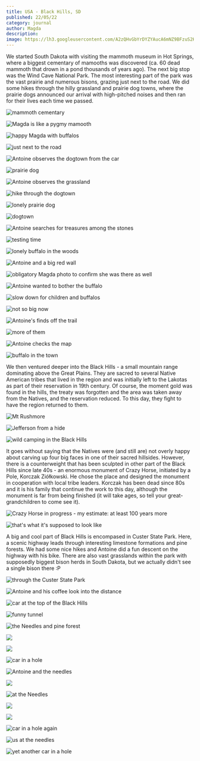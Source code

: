 ```yaml
---
title: USA - Black Hills, SD
published: 22/05/22
category: journal
author: Magda
description: 
image: https://lh3.googleusercontent.com/A2zQHvGbYrDYZYAucA6mNZ9BFzuS2Knifs9loz1t7_2v_uI__iMWKQz4xUcFKEEd4qZYerGUbPqz88hUgDjFbDaSY5_aYh2Bd2OZqBfWbLDLMsUf1s3fLOAednOVgy3z-ce-X4apzvBotf8aw33LBjlaXAekZY0JUzf-mN8dYFg83oZxZetEWpIyQ4XZtRDQY9EdqNlB7883WhLXVhgzzzOGrJbedolaeztqXsL89TU8pUHsRear02xuQMkza-hveprkVZ4xTMKwJ7t65-aCvPyNaVnwU0d8WZAwXjvGIK0xk64Dd7JPkls9CXLeTGghIUo2J_lTsGNo4YEie91nOmy-kr5YcWvwgmaPZRoseAK4lggdbNuoFGL3JG4tLLP94bfOuyH_9em8Gl6cDU-flpTD6JrH0-rWMzsdjaqMfCMftCRETY88-DWUZWNgOo3ulfk56y46nXgxkVfGyA8UrxWz2NQ5SzDUTSqYoIgtQGiWmj42K5wdtgvlrL0Zhi1hl948NlbCIbtCtDitLIZd-M5s6i45XA9COHivKaEB-UjWKJWiOo6_fUM9gWRzU3Lj6WeQ6B39dKhmMkReZPSJh1RNbc4JZTW91ykrkrZ84Lh3QjH5XxmYKloIbQi4TnAM2D14Dj5CqWyxwcLaoKei_bmTscX7Uw1xreMlJjN2L9ckib4ziF8hZYhvgCgmscZNPCRWQQyKBghzmPBHCXL6iL1wMDrl2-pmewyheNyoXRctoO9clXTj2t99LaYJSWpN-RW7IRsq_RTaNbKNLO0_a18sjxSNC19itxFKN7WD31p5B_NWXt4lf40=w1500-h1000-no
---
```


We started South Dakota with visiting the mammoth museum in Hot Springs, where a biggest cementary of mamooths was discovered (ca. 60 dead mammoth that drown in a pond thousands of years ago). The next big stop was the Wind Cave National Park. The most interesting part of the park was the vast prairie and numerous bisons, grazing just next to the road. We did some hikes through the hilly grassland and prairie dog towns, where the prairie dogs announced our arrival with high-pitched noises and then ran for their lives each time we passed.

![mammoth cementary](https://lh3.googleusercontent.com/SjnYsLGJ2qD1R4Ti1XjT3V7GcDdYKRixLjpnfY2Ae_7RQZ0DQXI1rAcsKu1LXExD1RuRd-w5TJIMXG996xjIaY88-jYA9Xg-KDcTGyMF9L_XczE9XoFpjK1CVIsKqXL0YIXbZeYwEGZs3ZY34PirXjqhV-KB-7ppp8RsWMU39bcln2kOi6AI2QQA-A1wlOplieVSPULfUTZ8nHufpTJ75TNUHGeHB6A6XgyJbMdi5VU1LE3bN9m-dbbXFOpRp9o5hAYbOxMquSK6RAbrmesVEyh4Slc66IIiZGuroiO0yapZ51WEhEnJ1hAnJpFpJig_yuoJWZQApm6iX9wA-wZTKhVLxVtgJe11eIioZL2GRr59j83to1T3iMgLrSXhSUBPd-jmpl_tGmv3txdO6KljYVeSjcyCFctmrcYRpbCv6L-TljJZ-waPe1AaZriVlYiCrZ6FVT18fJZ6g9Yqr7wXlMsNFjsdJT1b8yiyOwXFu_VPPc1BFdWFxmgWhrNLRwooshYKdvS9OSfAre92zT-WuYrCNj9SFfKaNj2Ktms-3TKsaUClk0mS9a9TInaGP2BZJyJAvXddmI419FvLqO4PjJky57pqHjzPJtmMeBGggnwbGiEeX8ft5MR1Oo8NKyUBKSH3NqOx7qxkAj59k5qnF4TKaXgYnnlGO-nTp26dbPLqG2fdO2cnYR0FpwUC33bvLS5NrvxnnUz7X-9qpXABek63fKH8EHdnzy-fYNyeO7E80FbQIzTGSPO2PmM1KCbHdMf57nMUM-GLX8GZv4DvUtXf4mbgv3B1pBd_UzodfmQIbGUE24yhuyk=w1500-h1000-no)

![Magda is like a pygmy mamooth](https://lh3.googleusercontent.com/Mw-ADjJO5JbzoyYHbSfNUbiCpptjK1ntlkmHEA3H9QuCTj9rr_1QZY9nXFTuPnfi56XziR3HgjU0yhGxvQNxNgo-y8HrrvqLlJhod6u6ZB5ktEhC0ve7VXT7L1kbmciJ3DePzsbgHIaAM5-LO61fmhN8ot_Yb3l45n3l6CPk9HEgfjIqQESK0JNPTdZbM5MxsEw8Bw-k3H1sa1QyEbnIcineJeK8cRqiZ3PdOZqsNXB3wyoN5CbV8ONj5rUTUwKf_wjcJrWFc9sSXFNJFwQWZVLm6IfgdtGf8ZEtVfK-M-tqoQqJrvGDfZZP5HZYK7A0AV_Db5n7DsqvSYW1vAbgqaLan3Dxxn8YJIJOtDkpHrR093bTx7n7wu2p6R2y-S7PpISUG_2_9x9zSQsZIuaN-PBuV-1YR3bhDjtphJz50D4yoZpr4bKPxbH3es1uzltftqHjqZbEvzGTn2Ghysan2oabw78tQczU75vmH6D1iROQVA8HQ33t8vmUDnKVZEDfKFLyOnprbgW6x39kN_RTGyKK1q2vU1TKVGy6SND1QVN2rjVtOkWBvSREb9Uz_p_kv5irdY5WfJevR-SHl9xAwv2clv5lfFDlJKybY_9A7rJm8Lby_wRzVaHMrMSgUwCIVHH8gDITP4RfR335dvjIZArejTFXmeClhO9NZE0wJAhndLG8YAa-qMimHHYW9PKmwBfSjzFR5pLOBeMwqvwvEPxJ_dtj9ky2c6PucGs0eTExo6rujAoKn_XfEt5YJWDZvZVdVZXiYPd5z0_mFSsJY8mbE5oEJy7hc_J6Y4ReuYEpsBii2HSU7oU=w1500-h1000-no)

![happy Magda with buffalos](https://lh3.googleusercontent.com/FAFRVS5PSfUxJa5ValIWzxzpIeG7BI1NKCvtLwtYbEvWZrHNiGSr1L4RVfuq46WOJKL7rB3asPsEPo65cPwpQpHM-vcYBlB8GxANQz207APPiP-KrHOwETQB1eop0UkTzRb4oyqNOo61fGjcNiwc7XFL9nXRuaQNH_5Ah25A4Gvd55eIl6zXg576Rot6CZcheb_zD413ibb29oXrCuOXLHLmu_af4i3VF-aq7YosRGg36ia6HuZqjWTRG7-VLFifhAy9AE4yfm6Za5BGcZgHcSLGIki8o7okBdzQkZvdtt0LSNErRCc3X9LEN_C3AKwGB4qHpI_23rHsh1d6tC3Fko837Zf2xo9-EHeMqQ90L_jkZ81QaUrE-fsP4Gg-TRTD__eaN-HPIpJy_1_uLnKBxTfhmJ4rF17P_V1XzfTVIIeM9UzSNVJxzVc0P9qNld1F6cK4quPJE-xHa0xiSI-h-oizCYRH-QTvGAX7wEvduaZEMqoCkh6OUm-P1AhUzZwqyxmkRiUm-I_CnbIUrtK6q8R7zdNe0aN0V8rZXWkLlHgH4pCfyfrpU_9A_Lpn3hLKgC6Gu5YIxamlDZU0gP8v_sGtcEVBqj25yydRg_ticW7bjtuVPpLX-6_lYgMaBA2so1RqhIYtFk5gAH7v52sTylDZAku5bt3lSKF8B1Xl51gWqv9bIwlG6r1kQby70a4hyfE9i3E2j7g5fmYz_ehIqAsfNHKsu1AdNiltvhJw8UmWLfOhlhjD7-52nTh18uBhpE3JFWeJ29eBozisL8cRCDPDk5hrmOEkNjdfCDM1K_p-3kWHQPuqfGo=w1500-h1000-no)

![just next to the road](https://lh3.googleusercontent.com/A2zQHvGbYrDYZYAucA6mNZ9BFzuS2Knifs9loz1t7_2v_uI__iMWKQz4xUcFKEEd4qZYerGUbPqz88hUgDjFbDaSY5_aYh2Bd2OZqBfWbLDLMsUf1s3fLOAednOVgy3z-ce-X4apzvBotf8aw33LBjlaXAekZY0JUzf-mN8dYFg83oZxZetEWpIyQ4XZtRDQY9EdqNlB7883WhLXVhgzzzOGrJbedolaeztqXsL89TU8pUHsRear02xuQMkza-hveprkVZ4xTMKwJ7t65-aCvPyNaVnwU0d8WZAwXjvGIK0xk64Dd7JPkls9CXLeTGghIUo2J_lTsGNo4YEie91nOmy-kr5YcWvwgmaPZRoseAK4lggdbNuoFGL3JG4tLLP94bfOuyH_9em8Gl6cDU-flpTD6JrH0-rWMzsdjaqMfCMftCRETY88-DWUZWNgOo3ulfk56y46nXgxkVfGyA8UrxWz2NQ5SzDUTSqYoIgtQGiWmj42K5wdtgvlrL0Zhi1hl948NlbCIbtCtDitLIZd-M5s6i45XA9COHivKaEB-UjWKJWiOo6_fUM9gWRzU3Lj6WeQ6B39dKhmMkReZPSJh1RNbc4JZTW91ykrkrZ84Lh3QjH5XxmYKloIbQi4TnAM2D14Dj5CqWyxwcLaoKei_bmTscX7Uw1xreMlJjN2L9ckib4ziF8hZYhvgCgmscZNPCRWQQyKBghzmPBHCXL6iL1wMDrl2-pmewyheNyoXRctoO9clXTj2t99LaYJSWpN-RW7IRsq_RTaNbKNLO0_a18sjxSNC19itxFKN7WD31p5B_NWXt4lf40=w1500-h1000-no)

![Antoine observes the dogtown from the car](https://lh3.googleusercontent.com/qjKaOtcOkS_dnnGyeMOpVtagIznPLt58LI6kqLljDNKoU4QzmvHy5CYuECwYSVN9__Tavp8Zu6BJphIR7JwHbWgl1fXvD1pC_zckyMX3Iy1Qhb6p07A4FnX-KkFRyL1xCCSjuSPVdVcwPep9aDSeIWwbKIJH6lAwr9cGgZ7ktIeoXmIbwZDuGebU2Mg2I2SkRIiOCOdaBKx940TLTyWimwiSpC-q3Dl8w9-H8EFCcpHhbV1dwVV1mHph4QfYp7yEkL2dZYM0u-V7OuMxKrQddgy57ed8OxaT5TyGiPqfQ69xh2R83mcJn11__FuYcY98Zs-Z8ZKx6Q7B1a8dAbPiY_j2qGkH2qookad2VvABfHowhHfHwfmQRsJYGz-q8hcZpPUZvbDf4Od0tOwKF6wOpx_9hK1xzZAgeE1xpD1cEmdSV98bY4IsYj053KmDEnnwg4LscPxNHVALwsBewbk4aEO42MQg7oVne9Zf7ETuIybpBhcJk4BPk1Cc5-t48-3IlVruYmmczNzQV1D23tTpH1Q9WLTy2YrpVt5eFyHZTEYmQ-BYGywRJxn_9Oftf5lQGWA_n5Oi0L3Vw2sPNhSo3BXUaSdJi52ijTDEYXvGthC9NNR13sjoBLtZLaUvi-gO56kCCQ_htgcorbTY1xiCu1-qW-PaDe8vtbgaSNtTvBIPFpm8DZDpwNdUOZInao-7PRrmDCbzl4G5AY4wHwjbXCgjbRbeeyj9toz9Y1Rz8N2RPyHZOgivMI6TtLbhMhe5bu7JN6ULKcRjh818IlyZcxnCY4H8pQncalrI5fNcI1DbP6kELVd5J5E=w1500-h1000-no)

![prairie dog](https://lh3.googleusercontent.com/-52p0HXr7ph4OuRx4m3sDPKaBpjVeyNMRfgl_Px-CqiEAivPs1u5jKgKyG3fA7hkTCKy3xrkjU13yYOTHNmmFY_NgIxun2xtroAeKpeDZfVGyknzvDsDBoEXDX2OVTt4QJYHFaHzJ7AK4OKtxCelt_yO4ny367ca8W7DEfvWyugjpfFCwDyMimnuTRfac5bGTZPXmPEvbBG4X0BCoNGDGMyYxyEbCtirc3ojZPn_BJTUjC5vmLV9RafRjU6vI-oD1Ir6W8XtmIVx4tg5M3uEOV4eIrpnqL9_gilZ-i3AT4XiLdHE-GaqRMThyC6o5IWW0IuK3uWjtqyMv4MAxrUW0rkNuPI6WS9fSaA0m08QvxUxIaW62SNiup4IytMPfti6zHIxWmhPphVr7Em_nHUgBjFElDtNIglf7MrRpvVKM-az5D3tjy8hrsucBXp3Aw1BA_uc8A77Zzj14FssGglqK35ubwoUEMc5YnoFJmEg7BsORozWSrBTtAvtpw_Df147VDrC97ax17q_h1Z4Q734qi9DKlWL_TBM1EfcYHu064OH7VBLai_iX28uTYnvYHnb77cRsddCC_ZApjogZFpqZCVg5Lawav_qWlJAtTM9kT1sdMcUlEAcbojfcGH22g2GkbLGggsnzfSmhFWXkd_qc5CFYsQDQuHONiMKxkZKNX4qBP0m5jQr4JORJqtUGP29WTo4CkAr9w_tbHPkRti8Vxk24u3L2zNMbCmcR0H3Ru2lno5h5e1dLpmFSqlOA8dx55yTo_3LR0AbCyiYBnwcB3AwCBcycVcHhc28rswHaJPBE3XpLWbRpEs=w1500-h1000-no)

![Antoine observes the grassland](https://lh3.googleusercontent.com/ZBO3-1mLQbjBwkOKEDUVb7LfReCyDS9gzWbp12k_nse43aBTt2giLoG60XDWY3WlMd_hM4pGpLWvY92FZJgG1Pfb89RN-1SkcPB9GrBqx9JFXjcc8KFhkYuo-rv9dRQktNGAczq7Jnvf1qRI_HEmeVUMvuvVLoM4zScqn-zByl7K0fCG7ZSkd_X6hGNA96BwjxOL1AomZF-zImqXDR_M1mdjCdypxjjz2_GSluocnKE2q5R8-bdMLhvsk6c8eEOJSDA4mvHxfOafM_-oWcHQXpl9vNxJPZwawnVJE50rLdTTtwE9R05T6yuyxXw1yKG5wB-9oXTJfwUa9dQhqJUyMAkNPrNuIIOvuav4YSCKhcOygQ51BwjszGRzxlnt8stGdDniGapr3VcuSjv9rLN9dqjWSZTVx-6ZApnIUvB1LazD9pZeuzbmzoYtim6vKNttXST2u6rzf5FGln4-KZeZCS2BBQeRUZq1or_gOK7rNVaBSgy4h9lW9qN8o6Q0YUWPL-eGVuapKsV2E91ykEH6LZpD0mMCVdCCR5qR1HAWC0-4o6KtLSwLLxpiShJwr0pdClToQpAri8A95bnODFczL2B6EzoExmfGOBm-_TB0MnTvARBrPDKMwR4FkDDXIuKCtDnHAtM4E_p-ewGU7mrOQ84_2xZeEBsuGQce6aYIkZgJPwCd3mjngQ_sNvQvOTxnDVL5ur2mvf-jTYqlivCGBxFdClMNB2tiQjOXWlYbYH0cl-vRCI4z6MLzCagkYNxtLeVaNuTCm-eagTJxbLVIGU-qFNFVQxu2yTaHHmjnGBF0wfOJt801jJ8=w1500-h1000-no)

![hike through the dogtown](https://lh3.googleusercontent.com/Ro65oTv5U3njdYpkDXkCTPhZJw87m8VsaqvJvrP-lw-gSG7lBRGm__YfX_QFOfC_Z6ch4eNcjvjJcO3ecdCaBVRkeHh0QfU6P9e6mX62lryPcrxFcAvgr5x5f3UNoH-w_bGBL-o8tMeScAuW-J8e_cLre79nMu1S1_ZYxgVqCZqFPNLrDm85ToYROqDMkGtcYhgBU0niInHlkuoLP84OGtZCbqxvAtrlxJ9jrgtuzzyGVuglezANMXhzJUBjv9oD6APnp5a8dS9y3sIke0l6-Hm8Kn5hwyDGiAMQEEwKhUU7bVTSU_S-xuLFYQGGB26XplXNwRIcfXl6EufmwgKNX1oNtUmr2hiOQKZPQi9Lp2X9MIeIvlmuErPZoq318-EqtnELjQlHLnpdLGrRC_g4MkxPSO_jTFxCVNsuaWvhxEJbePovUgka310fZ61SS5BBmUgnfs3MP6cFIOipE1vHNoRMTXk8vgwx58ZYK5R8dJgj9H22WndWPMcPs1CJPKHuWsdaHd-t4Bnzv9FmHu0cadzeJy3Yk7vAaORT6YqggPldLKcJMznQonVK4TL4nQCtYsUmoCTQ5xrIYkyrikJrZa5_EpldBvIaCMclSYoy3liGsvHkuaUCTaIZjBEnY9twqkxLvE1BtlNid9KXgXDtqd-wHpydXZsxmozCWx9oqflgPfN5es8JZProi5p5A13CGWsAmZjHkaZzaWk-VUZ5gpwI5DlaE7D-UvHh9wT4uaqfkQcgMD8U16Jps-tP046yCjeahG-XqqPpTiF9yhKX-QtccU6Rx1ep5QijVTXd82KpjJreZA82XMI=w1500-h1000-no)

![lonely prairie dog](https://lh3.googleusercontent.com/1N6rV15I1pINnJYRTjaN0DnYbPEaw6VGSuvKt_QEzkP6ZtcqEnvw9n-3A3eo_JoqDgkP7W2eXTuJXnSi77NwgIFhZaUPApC1GZJj0xuonrmuXc1Z1cK8LQSVMSfGdAr_ORX6yC1EqpLJbcE8BZ2y1KpzMjTSydlxh1pyji9hZTA7IofLViHbLX8cWfThypOQXTL1HF-Eh2r56M4tfBFGGAFGsVXePvaQlUfMHWmHtDmcW18L6iqU2AvtlJH7HdyPY6JQYHrRbNHbGtZEQ7nqykvFFY4gIXWauJq6uK0yPzQkYS1Zok3Alv1w2n0Wn8mm49iLrEsZ9xpwhFaR-hYUMwF5oqhsfaXhZXs-cHzwcMGuOpC2B1g5oXI41llpAUjsIml-wKer_jKLjy8sOVb0L0rwyYAfAEThHME2mfcDFZSIJ_RL7F-Vv-BvmUbTgK6M9dyuJRaVJtpKTl8RG1YB9kbRyn5J3rjKugEIyHlBWmVOpmFqsNciCvEsniD14jTDgwB1VB-Ga3JP8OSwyvb6JK7k8iJmZmFOU-9n_svDqdGWt4oM5Z8FrmhZ8WvJytmPnFzvrFqT9XLIhWt2PPkVNEyq_Ph7yKSzVc5UyH4UW0nIwrU9CE4CqKS0mDID5727YS_7rbVEFIqqHu-ZN1eNbtj9eC-Izcy5pfNKuQ2VuapazGs9XCooO9hg9raAC_WloUMp1cb19HLOzOwCHmqmsPROK_-2cHdPagx6X2D7td5oSi07ua0fbtnNcwqEucl_DHzgMAp0RrNH7uO0yMhn0IO4dvtk4IRAGvsWSkJ8K792Gyn1lcLowms=w1500-h1000-no)

![dogtown](https://lh3.googleusercontent.com/ptugWvFAzpSE5QEUNuS1QkNMXFep0z0pav7Y7hHOJ7n7HXKzymYnfVMhkbZv1B_1ZI82QrxUAdBgUnFg073omoMepdOK_-UB6fEpeTHWX67gvJA_NxqZDLnrZXde9wYJGv_5kRQWp5jqvcPd-FU8N-nVxlzR_qMP22QJRWgSYBarlveEYphyxUKOzCws2QHsR4cCqWA7tlz-fem-pQ1SqXN4rdPjQ85u8wGzLHsRwgLJENBQ_odRThmRHE1issqULMcYNSU4f8ziZNyZtjq2WIe815c55whBEB2TeRPlC0MejSsVAd_WGFyiX8RCK3bzAz9OblS2MOy9nPBGOPnWmXTdH-fh3tJVOLCC7s-Das33wZ7btWiNt_A2F8eFuzapmwwdiWVhiW7WLiNUOy8Dh5qt4VbrE9fk4u5-ceHSo8DxqNVz-mPyYgnaU7pF60I4as2rYWIyq2jiXpjhLA_3-1J7RihAo8VpgObn0St5joOwL9bS_uOeZcAYgQV2fC7h-QCWXEgADwoRxG16Le8jYhKM8RB23-HP330R3qm6o0Q0ASqNnPzW2kf_NsbfxJcO1G8l8ALnhA5qAJrYGu3EjJmcZl4IhhQv3242BKmH_r46X0CGPxfKB31ZRYFc84y4pFtH-ohBXXZrcsHOkIMUAfoHD4KUbr1uky1ZFPgf_b3oxNTPnLsPY2vSuFXjFNiJ6WkpvrJfuxIOrcfpWEjdDA26IvK9Hsy44GfC0ns8mxLHQNZkndV9bw_62VDtOHRMLMXQgqCgKBIGREfqUtBLgRZEZg5eaeXcqKqJqtZeQaXNd0P7-asaNKk=w1500-h1000-no)

![Antoine searches for treasures among the stones](https://lh3.googleusercontent.com/xOfLGuCb9pYYFumGg8upCcTwb0zm98BhEhVw_qtzRHEyao2eh4wJv6ucY1UnebZx5PfT61tp4ZhOUzwcI7Wus6UvlF5b6A8TDE3YXzeAzHIRzLFRLGHDskJ-DqFOkHnxPz1eH6veOzRGxSpbewk3IPpIJihj83vGBmJAz9K7SEJKcJqgbQ2xAAabxLTEuRR0LUBzT4Y6s_RUBbuMYawpIQHy1ODumMin5pk9RYfMOoWUH79Zy3AxPJG7Y4315bvvxh7zbzkEKkj61wdKMx8joEP2Qj0-FUYtfGfcbeNrR4o11X2w-Y-dNp47roa-v2DGEAYB6NwQozRWFIOf31MK_bas9dHL9JyzrdXtNdY0jSVp0Sd3tUat01TCQa_NcJFLc6c5z1L_AiOV6erypvYde6vXN_0hcj9ETaiQ3yFrO6WggWGr_7eDM0UpTKuFKoZSTcA6u7siSSbiIpHlvYc-noqH27jrTzC7D3XrEHJvN_CF94RKYsoeWl5N2ONXf_la54HKOT7bOwazyoh_Sd1s1zH0HFzKcUTuYJcLWsPZEz8VYwbTIbqdx556WiQSD8ynv9XyNyDKoSZLO7KxNOK0BfouoMBFeX5dUK_RbsW_Yk2OPtiXmXIpWIBYYISpi-DMFoI67ek-pxisuMkddFpVggSxFBCwEzEANtw5QthBlAOnXwSMfYDOeNQlbWdtRImDbGjV8Tqz2G5616aM8eW8LOpR9CCOZ0yuClLOWjnqXyx_uQV36Tv3wA5FnMy_XjNfkAodqgb_DlYu6lT2DxKuXrlM_WBWR87OkSsjt4ccejVW7xBQ9oTGeVg=w1500-h1000-no)

![testing time](https://lh3.googleusercontent.com/DBElFB5ygs2aSI63urX4FGJLnVh2lYCx90uqVJDT8XuFD-lWKX3T7mCGn270_fcfofV3N8gOFmyLSeLbGKM2p11ttgpOWAmIR2nPIz2kYUwGiV5kEPgHzR1y7gG4f-PGQUp9p-L9jJW3_QOOoDDaQ7xdZ24gPvvH-vaQC9Yh7W7MLkzGjwWJS56ke7lmzzhCJ2JxOS9pf2chKh7qGBEqZKeLOquMuHX73FzfHiWCdP3XmVtPbxNnDMUMCLQOHwbn8ALs4Vkxj67rhDVzwofSsgwH1f_yHPQRh8IvfuNbLcM2Nuteb3-RCgxpjKzS9vTkh86NvvnJJfC965s5tsyNs6YBTVeA5ISHslXnattmbzEPzEv7mWCTBWfx1VaQ2mHJwaZLam6nL666I86eFv-6I3-Oz0wrLctNHQQ9V_YtwVpEkKNzfpEbhy0cRvommhyJZNlQ0BdCRCpiYzH9jAPzPDq-Cvv5gTgum57NHuvhm8IN6kjaPRhsQXJQPevvOavv2vZLCdDnsmZH7q3jIaY9Nss0gyCdIx3zhzk4SNhW8Xo2DSQuNUCs2jRBf-HjBJy5PCyJD_RMBZpjONU_j8DgkLSrMcOYrrZjJGPmCwe5RzUiMToNLuo4yeaFl4vIW9b7T9OMs6Ujxm7Cn0rmmncJvUZShsS3xwSXxaLgU-RPARxGO-2Jhg_ws1vJESfgG8OgrXam1Kxov1t81bu3DHgzFUiQXyJaYkFmDXQ4BZrRbOTq-rznQz3azO70MBVwVUfZIf0ofAZgIF54y_d7gsikLNy3cJLchJB3iEIQL5Px7MrZiyybkqIeAW4=w1500-h1000-no)

![lonely buffalo in the woods](https://lh3.googleusercontent.com/iU6kyg7oU9Sg1XRdy2B3a9O3HkM96fC5z69YyZqf5COxJZ5LQ-jrF2sZF91nNSQuE9QlkSbwyY_mZf_bm7ogxMqomBTa7NrSB2qI4JqFnkx9NvTismZtArE9IjSr1iFEhipEY2lTM6QMZtCj4W16jzpv_2v8LKWjfP75KOKk03hqV3GOwRETaVY506ZdLkUfZgVQh99sxkqmBUh__nsuQFzR1z2M2h84CqjJnISiTQz_yCnJWBOZV9Gy2CquIM5g6QKqwwdBLxvNfTe-Hm8rwg6lZ95noAiRG8pmOdU2INalfG5qlMxM_kAmD2kswcrsQddEis4PQuS-k1DNNInvASwPAQJmc8cc1URJdIN9ywjs8yieWLbKy-uXoJmz44kCzydwwFIdf6XDJRW9T0hph8sMFXirI_NWzGrX5O4YMyJxpYiUjHvpUtaifjdZvMmWzHP0RjePEP407551lwe5LXwRK5HqkbtbYVyGecw-gkFY01bz2xq8ZCn6Cfij55P2NEfvb-nlRP8QvhSgk2h8ktIGjyMN_qjY5iSJUD79mfMwgbbThMpkkO3bt1SYY5_U76-8TsU9P-KLAWfm3KTUBk9d5Ze7qq-sdpM6NJ1ymQANw6ctyJASE60OEIGpD3BbblT1i3I5N-32Mql5oUZUKDMqXRMNe0clecYGaqAO8L3J04TS3OJTimBgzOirY9KGRN07zyHcIH-YBdYSatHM5McxFgA7h3JsaMC_ip5kFtx19uFvbC4SZcQ7r8d2huiEpINQ31PoR9b5G1nl-4neo6CqbEUhEfX6Pg9OrHr4oxLNKzhgDJsSSis=w1500-h1000-no)

![Antoine and a big red wall](https://lh3.googleusercontent.com/EoCadMRogIGcxkd6UhrlhJD48tdEB2J4yfX7goUx5lTPdkQSbb1J37D-33awAHT7DmjvuBcAiS1uTmz9adHrxIVPh3-obgeVaGm6CJEKktpMNr1zBEl2SGzUOj_ALnySpYVGT-mI1OI3A8Cbc6rKpox5LiIag9rDuqLHXoAuZnfRTW6QcTYzYSV__jHPzo2Aai5oSeuC2Xv-qLt8NWGwddUbwrlwyTzSi2h4fQduf0-f3eku1n_D7q9ukDXfEDS3hqT5lQzwNrjZf6icyhvgvm5D6bbNtPnCww1unK-x3Hk2JbrMHZD7kuml3riJArRV555VXXQaAePG5iRyKSvdYP9ckkimpJ2flMtl1auDUEOsaEmpyK1a8TzeRTQZq3K7CESdlr_0g4uR2HkvdFbA0DTcDASO0O4fjy90y8eagNUU7r3E-U7C-DIWCh2x0ZUNzA4di3V8aCI5a6JWxG-ptabEMu3UTGXA4JN9-nGAbJI6nCwqSnzMYQeFZSFx1XVjrfr81TkkXfmIGKhbcQF9rAtx9__7usNbdmEvHFOb7jQn-kO5N6QAzVg7vIMHquYBiI7AGn5A-Ps3amHX5iBITZkf5azpmCg3YH_9kkYpo_ilXKccYtXOO58u4GDGUZGm6xkuO9Ug030oX4dmRTTXeuT4FHa2bFkbQQ7Ni65EfFLYP8Uro7Jd-W7e_zwZYt29oXpZKWhqT0ruyt1YJ5NuwgN9W58MPKxEsJZnnjsbD9Ma_Uih7zSKw1GiwRyip6uLyCgxNaioo1QFyfNl-imlbh7J4_F94Y6yqeLDbxEicyAhCyqD_u1QkUQ=w1500-h1000-no)

![obligatory Magda photo to confirm she was there as well](https://lh3.googleusercontent.com/EWC-zLeGwOgs7UqHdO5cY5mqTL5JcoiUCOUM5kIJs528b2QGE8hybDGS_-StYiNENIGjjRQbPI2vFH1w_wGFhAcPfPdIWU2mL9sMwPgcT3GmDbj4KDGTla07ha9PonUAikZeJ_h-LrzTiRjwG-ALLKo5MtTVTKNGxnaikRKU8gIZsFIxkG31oD_UffgrQ4d-jI-ZByP_D6MVa7tvOKR2NM9Xs3MoIRA9HZPDu0aJPwKPxN7vyJeDRukLhpwSvVRb6zS4uOSFsmVWuhypydoxYyMgfUXVYHI29c1wUf1nkVs0b_724Wv_ENFDNPkoUQfdTHyZSeE0QxRosSpbWO-UJ5Sp3St3O1OtTS-Pqvoxq7weT7y7QJ9e2QOkbdgdHg_Ue2QHurdKCW8BqW0KpmqRE4Jw8cH0qdg5H8oBG043O-ObQhqn3gMxxnJqvPZ1m4L0X-j7WdvkpY3-MILUIk10GfezaUXLGGaAayAzrdOf6K8hnL041W9-AcYQmtUaop_FbereXdYShu2NK1_O9VWW7ez0HPhNtV83m6mkK2wOVit0lHy5X27YPGUiph5O-UhZ6ceTznXsJC40sYvt9poypVZgs-KU_Kr5AsI_ZSbT8jiF3OcMYrl99OK-du08Q1dJHZc-EetkKEOg7_7CFlq39ZLocEd88Lg97m_KpBk-HmO_etOBGk8OA_5JSvgBT0NUAteZ--iXSi7KK6V8FcPIfDadSQVQhl9qqPFJYk9eiimc3gfDZe-2y5VWUwizYt7qkkSdz439R-wic71kxML52UyTcPtF3OExZkvwn2NG_b16dQZXK0TQgE4=w1500-h1000-no)

![Antoine wanted to bother the buffalo](https://lh3.googleusercontent.com/WW6flmrLkg90W1UZO3gCapAPY58F9rOzsSqtcrUIgNE3aJ_DD7dw_tX2ARjxbeiV4_4TRp4xkFS7Ra7WS5fRz67dp7jL0nGxv8KYs_zBpJA8W3f8-a_UBTiKwJklixbEhA6E8CrjKIQq_uVxnAs1GlBylEfxlgI7ePnciqDUADJsSSIswkO5w_zylRxncN9QnwfsLM-FoutM-vJP26Me0Se8pF3kVUYVIXizEt9cAt5QRXXT-HlFv_uj3EuKp57qm4qEeXWQACmUI0Ag_nppjJywkt2RTsybLlP8JnPNaqHC24Yz9mtS5Iy6K_mDeR3Q1W0eLswaS_wQ3HqTQgBSj-XM8A3IaZw-_Sv2C1NwZTnOsnNhxtpPP1suFMpyWwzeWLlcNe7bXBTBdsZIKOcwth-pHEIcTggWqSy6BOBl-ZG1PYlup1k5c-L5F-bBoAQMWlug9YX03FFGd-K03Sme88v2A8FGLoBIXEQI5MJKCZnQ0m2DNCiS-xAYwfpSsofvWIJTHRTtngDVQUdfi4ivw8okwMbILnyG2CodjeC6ok6nXf48PvIVO9Ell13XAEt5J3McO9190UGp938FF7YULAciyq4VUM_bMZOlGI8FFwTVfMpAmWJYnwLfXQyejBags62h9a5qOZCRC4HbxtobWGqYdXVd0Pl5JrJE9K-E5wV2E1BWd2vdc4AHbpaRvLNRjrJjgFtpoJJGz7nF_1uvWFPtKlxP4sjyeThA5U6HQssls2HoM8cioCTVi9y0JZ-N1WN4W95fLbxKj7a8OGgVSXedVlAe0kCetpXrGU5S6XaC08iqWk23WkQ=w1500-h1000-no)

![slow down for children and buffalos](https://lh3.googleusercontent.com/lUs528vubDJUuvSb-jxziwMUJpU0TN-eCreISfHZsGm3fQx2iPr0ftR1ujTgph24WP4rv8Srr0IA8dfaeJZH6-70IwdwVey8ZlLWQHCfuWx3ADXPLPPVWT0tkbuVBiq0WXvO3pqODdxxHD2c2HZdcqM8sMpYZS9u-yNVePvuMmmHhwBJMXSGo9TVeI3DFem1yZDTUpusCW2ov--HYcAAUH2pzS9ov2ZzZGZ0xxritqiIob2nDGPTFSHk0j1maGhkuuWOvdCFQKp82jpwhAyVHj-u_XRxDZaM5bCHb9qRHdvo0910x9geDhxYcI4HHtogUF9TgOqFTNANlmkys4QDc9r5CjFzF4AH34MKwIWI2FBQ05j_HMhJeZXeXL4ZTyHV3dZiXvT5xtjoGCD7dUeQT0BjvlF825SzozgTvHg4JUWx1jYvZjK3-du4edG_A04tZmRCJmdu4A_suGHPzFFl0Sye2i3uJYJ-7CCTBDjt_dbxzL3S2K3pnbezpiRW8uRv7LPpzjq9USXiud6s3JPNmvzwjBxTcf2QyXbnGZ3jbMX1HuD7uCvplo10T2To-JQ5InjhndAxO68cWZzKm7ITrr4WflAlNlArEL2T06uzt85zjJlF9XQQLImsHNv7DMPXcimdHQVyCd-298mJdAJS6FY4ij4NOaRCxR-5Urads45klCRxsP7L-wYh7XazHUGfMyeV0d603VgWuOkuiX4sNoAbPsKhRIP9zNBngR5kFOyi8qGdHZwG13TbidpjL61spA6H8qR5DVBqWTayefUCorNddRXJeCyI6lA6V-T1Jt6ZkG8zVfKcgFc=w1500-h1000-no)

![not so big now](https://lh3.googleusercontent.com/0nKNsblfTdxWv-F3rsTDguPtCjhcBWnXFPPhT46IYwbLGzMlE4BwbpWSfY_NdDdlgcMb950A66kr00DdB90ODIC3Rz_pAu4inbzC0L3-c1KnXbsi5HTPAWpB3W-MiLWpmWrNyijqKmi1XmskCDkHUK7BDPfZ25kWC3FIojEbhEn9vfEtzf9W4cRd6WwSWwpNqv3ngTMZjoYTETIg7w6stYhdsbTo0phF9cndKeupvoGaGJD4vV4GCApBa1a7bF3XtsmFW5rHggDWjUq4baYuxNVVQfMnRFmdpm32_2qWcm5dZakcHzj7xQujp2MZUxoM8re9qTZUKEkpqhemcGfFxlr72BN7xdGp7duVV5zd0sTWdLfHFQnKxDkHCi_pCJDBkug1N7OHXsci7pukB-OjC4vheBkkpE0cGp5ivF1nRIkkrP321zHLDyrHlaAXnvmTZDvJs9ECzZ0izHZzMmrqcvyvyfbdVubDQqvqBRCjtBdMvjX8XoCCrJQyWcszBTsH1MNzWs33mMs8IiHXThddQMsDdBQL4EmDr1m84g9MpwQP74hLGm36UFcbu5uVgSJoYYfRZK8yP5HTng2_gYLH3qln3cb6Ud7WFni9rdMaeFsv62TuXEMQY0eXpm2oSs7kafryY8iT7hFoi3BXRmfgK2wlsSJDUmeaNOhYxiAyU5M2dnrcGe1XomJt2nYGc9BoecOTyNvunY8MfsVI3OSmCOCB05HuVRuTprigmVYlTNFmBy_uvjL3joPsdKdHWeQ3D0dOQGaf2ZhhC5K1XihNpVXhH4xuwNvCkJcs6_klmTDSrIjg7aISoz8=w1500-h1000-no)

![Antoine's finds off the trail](https://lh3.googleusercontent.com/c5ao_wd08-lbq28ZX_ptg2ArfeH2EGs-dfM7OIUNjlijhSsmoir72ZxF_Ljclq_dNkx-EfCsLLdmzZe4hRNf9G6voz62gF-2wvbIyaNXsDv7DqDY9roVQuAd3_vCZ0uN_0FCu17r9-SV6Mw9iWn0xYJJ9l_vAtAr39ymQmlFxWqWMPyvbQobp8jOzGru6AxV9R-xS2vsUtDVW0W-_G0g-Kmf_tOpNywZN6AeCt7y_rVXd7f4r8QYnLwewv9yTQaggFQMM0ca6Qtuo5NTt1PuFsaGZIQDxomHNYgC0LaXkB_wFqa7C7mn9G1VYXLMooFdyPOS9kw9JcX3d3rGzMlvoDCG21JCHyrQvRTYXKLM8iLJigWXSe3L4aH49i8z0l5A472uTbtqKVBylh0eNEdP6ph1KvLbYswWt6XvkloJBp1eVeccjLxwDBSdoA4CEoi7xkh_05TJix6luGVNx4OzxdcKHksJPJtx7xtFcarNOXMaR8zsV8E9O_fu3bVixpWj3LVPdKxMpNiYDh1bFOQl_MjKDZJp03eph0anWCPa6ds9XY47URydAnccelPnYuJfeArIZ-t8liK5J1I4N66h9L47hXl3MhOT6m2amWyiFEHRvnMs4yVX5hLjs7L3YxHn8pLdsVB1fTOcNUvDKAgLjEtqpMcckyAAzIE5AzJsSkhwRR8T5ml2crjWyYkIVtEm_z0wrX5aOkPlC_0fJmekoRPAWO5tM1DKu3otWzsAMtZSa4uBREpT0TBxG6VOOBSjtA4hgzPpsKfqoR8k_RPcLeWGXZKyZetbWZxjbheunkL5ZO3THoE96Uo=w1500-h1000-no)

![more of them](https://lh3.googleusercontent.com/G9fviWkcw2eTteh-dFPrV_ejDaSJ8O5x9Ges43SdqPLDnbsSe7hHHAZcDmAgsMQ8zChWtlqEzEmaew2bwUM1NFU66vM6EazMhBaCaWz7VETis7ps0w2NvLfZgujEUWxu7bQBwslx4Ofw5VU3kUyd1tDmPzqHSFBJ0fLlaAhySkTFc_SCMNEzl1IAbhZPWtnsK_laetUggI8eLgBjlq22vOudUbJnSE8MHSrDyotGs1roOqlUyGSjnLGB2G6kH1ASp7Orwniwe3y0-B9AZ4wpqwcEwO3wD1_As3pam4rdaniiNxADaE0LAGEY90l3CkJUn3KrSMlYqUIvLcVuvKo7bY8zgcgrk7uh7ZP5N0vqyUTNVaeCaXFQ_WQicpE5EBpLTas9M7L5qQidjvNzHqbeBvbicWsYi5h5yYFXeRIQQBogmayXDQ9tdtdOnTlmGrrchMCjBE9YFEtJosaBEwXZHOtHIq1lb2NPLeGvJjVP7cJboTslCMFWL7-9agsFLy2pG1ib0efq3D04GEO8BDcWHzZfZ6XjMB5AWvVB7IjvLewLij8ljTIBp5VcIwK-qOMy8lZde-KEEe0lancsRNYntpuipXM-YWrJhZCKRrHOf8wHoj7rEgUQSeXqdlaYVU9AdYH_IEtwgBrh2nhA4bVNoNID1EBNKPUVYRdnRnSnRWGSGnmF8wFf7o_HC2Mi0qjDbQA00yu0qYSNMhqv-TZWjiqVdF6VvvZ1wvxFWugW6ggCk9rEBwAChXagVXj5uBnKtDATErgoDPZmynJtf2ZLjVVQ9kcAfBcWdPohAhjw0dyvVXp5myLHojk=w1500-h1000-no)

![Antoine checks the map](https://lh3.googleusercontent.com/f-DMOJ7reFlr58ai93d-xzzB7HzTlMyNL2OU16BauhPzlpFodQrJFsDdbAyScsIhYhlXdjC8daHOHZlGcvMHdzoOAdIcGqIe9zBhg1PTAIY_Ad_vy7l7nNsL3bpZ7-4b0rflT8M-chpdrD0sv2h09j9zmZMifPGExr8KG8gwL7aKlPCFdu4sgusg7r_ImNcGExsQNG8yudRAuFefIk8brU4TyCSRZlwF7uo8lMpmkuSXrc1n4h2dESXMkinuxgf3tm9iVqBkGltjLk1kq0ivJxGTbh-STh2h1pcQuGikE1OF3MEOfL-CvuthnnPEBCD4oEBv__bOBPQwArh2_dL531_SFG4YFgbNR0wVCif_X6REGAHgJ4ZQr9uuITLOzhsjTW9S__ABvimC5hyXvmCL1Bj-JZo46hAx-6kxAi0jxcYHn7hJFW9w4d18xC2UtygcTjsUZllQweW-IoaAM0I0qSqX-QmonmxAVU28dPtn_69K3xLbMPgwKeZrwXDPQVaKuEmlsLo5YGzUvl_B_oC1a_Sso073t6eOW2HkUCzWT2RQ9bDeAjtw6738BaCm-gY5PKRCyXaBYAUF-ia2PeA_77eM0YkgsVWgp4Sp5ODXh0jShlcCyHnRRmBzg-uhJmi1BacI7x2JUMBnxvSAW6u474s0fsofVH_Epf-w8n_anZUCBL9bq1rqfNyWBL7MBp5a5cP0_TNs79z4zvfrE8ZTUi0yR0PeJnlrpskOeN29yh39ciUpKTFWEGRAXNDDIc6WovUmpf4vJCoWWaaI1alId6_QBCCpoj8cFBZIKVYdRIz64GrHg198Vck=w1500-h1000-no)

![buffalo in the town](https://lh3.googleusercontent.com/SOyP_530hILCvKaAKR88ZT1BBl61bkT1BhZ_WF104errFqRP6TGa5zjRcCHogJnmaa1pkDwFShR5nJJi7ODey2X_b05IvboRtiFAn5EPSXDzrCdgndLMAsJE7iqOPyh2IyNBGjTbIxOVQeXqyW1ryzZAPtB21Ex724P9d4wN_62dFcOKERjL_TIFkJZeufuYa3vu3IqQFhJdSyzuhalmMWhLitAlBRQ0a9f1Rx313hQNvQN5L5inbPjaBPO9IV65Rmd3Gk7ZVaWp6TARn6BPhtgn6N68Zf0QWQ7Xmhv3FRE_fxzz5HWx0zrwc8-RiIdufHuT9abdo4P6MfpHhHgSPbfMr-k8dpETIJB8aDGjw-v-S8AxDEUlQNQk4BbSDdeOZi3h9wj_-ZunLYaAt-8w3SMRp6ecZjJlFxM8QZj7ooQ50Fkas1YosXn-x_4nA-l9slHFUYdJxWRveU6Urp-28BDXjxQHxJ3EIlEw5VKjaURdx7Jd55X9HYldMf56q3Ao9uBLQbqAj5dO9WA5CWjj_PGbI-gm7d7qJrY9mR85kWP7JycdME_f8ott0kPpsy8maErw5fe8lhFbDFFs7qUFbge40ZjEbvgS-YFOKVOqiFTYuSbR1wHCHzG1yJJtPcJkZO8l50p8TVPmPwXWNRAo2IxshJ64OXSeoYnAabStp0kL_pT4mjWCnl1FFjxd9MykAOB35GsdU1etIAJIo1WtrTHGKpMABEtWiw0kmYC3nLRaYDqrSkIHG_DvBBWJdo4Ny_hYzad0GURQFTvoLcgNoX4afAGAQnXK98W_7tu8U2uevMohIKUwNjU=w1500-h1000-no)

We then ventured deeper into the Black Hills - a small mountain range dominating above the Great Plains. They are sacred to several Native American tribes that lived in the region and was initially left to the Lakotas as part of their reservation in 19th century. Of course, the moment gold was found in the hills, the treaty was forgotten and the area was taken away from the Natives, and the reservation reduced. To this day, they fight to have the region returned to them. 

![Mt Rushmore](https://lh3.googleusercontent.com/7q7hhoZYUL13AZmxUtywEEctdIOauvUUihtj9ClVgMk1kZzAcIu8FPCQVOVZidfB4gBKW83KmvsZ825rDSmaRPPFoZiksVb0xthUUxVuAM9Cu57cAf0S-a6UmU-ZBMUc5jf_Yy7LDLV5xSkbi-9UJA00jbYjl8oZTdBDLCQ2jX1t5q25OrkgGrfl4Bxt0TO_p_Psi9OjeRabZ7Sgt34m2LsPkBqCg1d9VzLpSr-eCxHauU6YzwchMMGlPtSy1UK_lkyQahiJF-X-OTd4N2qAY3kfAI4hoHWDnfAactAmgrB4_bxqUZlyZM3_MnpoDnCjoOWxliLIroUYRNi1ZXR75Ld5vsm4IfQtn4NZdSXCQtAM6Gr93V2eokgt5LXgzZB5_vwfFr7C6OM8S1DSM9__ORaJvFqyPoICpuPGQhdtiNYV3JPpKcC5aBC4F02tBBcS-KFPAWhKgADDzFGKTnnM32fQW9TTkmZtdhvpBfiKUcmd7eg2TxiJXvfi3sXEcCv1xFTGB18m3WtW7CY_1qvCVKpOaK5eceF2H1bJcdMARmS7soyy_1wHX0Pk1Sim6bCbcrS1hJM0Ui6NIUcsFXvJ0MnNKIzBKGTK3Go9W-VeiQ1UerNphCsZYjgP2HJSMjoRlT8M077X8ujjvTSl6Kxyc5cq2YcKTlytXfUrea2fU08tO4fFoUr6Drey7fasAhdPTElqm-mjhzXWXdfhKQnkr9DAObkEyKTLULT9o83yvZijNlwdIKh2fSnv2TVqO9lhmogxAEtqQA2DUR-nAUNUEHFeXzjzRsq0i7h7rwv-vU-tpIT2IUWnUbE=w1500-h1000-no)

![Jefferson from a hide](https://lh3.googleusercontent.com/6EXkcr4PbFftM1VisRSQ7eZ37p3VIXLfSa2jk7Tda1YdSgmUY0TQOcDpXOU8L8hX6aeBrZm5zx1bthwb7XuDcNZCXCiCub8EOg6zTgmYN-fDsmbx_lPlaVt9HtPqUbhMp0ISfTmquqSz9X5nLWopi4G44WyJlFv5lAXj0-BuozSJnCHBBw7N0FdjnbtOtAoWqh_esWYZXEkykLkNeyTPNKMGVVmNftaMqu_-1Pa854gpEYeUy05ffVQEy4qIrlK4-CtmpaF64FKkoNogKh3iR59A7OBELErQpISaWBfn1VOh1Ek4C2LHp0G6HApJaSbG_Gr-WPOtYrmhlsiK9WTzbTivfdNwhGwE9uHrLW3notcEASeRhVTK-iXuBhQH4PejQmoWtBWKNjO0Nj5MJYiI54Hqm91visrhtB7pPs0go33E36VUflYcGefZPOTSDMHw1fMiaPzHiGKrbhm1-VYrtk7u_2d4SkJRk5SmD32mAXw-0ceaV1hBy-2O7lgSSm59mXygmc_JHuD2V1In-NPEunyDwB7ku3lFkZVIu7LbX1-jcbjqghjyS5MqnbEDbdX_XDw0lXE-oXh3fOyT5IJX1a9Ztn2S__NxKg8_AtTB4by6N5x4sV-MfmTHyUPcSHwpUTRXeFSgi5ZCMShp7YOcFTZtoB60kChb4VpGMGrRt7VmP2ZD_bkd5k5tkwlotDroEMFNIZhzQpQ9JdIIxGWWbIk4o-X6Hp-w8E2WzYaOzEU1r66x_bjU5iL95SB8TPVjtPM8d4AllqlTW7k9QjrQUWiXwjbYO2ik5QicJwY3-1W35jsf3xyXJUo=w1500-h1000-no)

![wild camping in the Black Hills](https://lh3.googleusercontent.com/dwj-Jikk2UfWgCCa4nDvuWk4MMMvNmQVbvEklmxsT_2sDZPzg7jZI_AhYB4oXgL_5AXMq1l9kR68bjTIg-5WxdfAwmSmw_BwBU_TVzU_zA0uWWiTDdivnAP7kV0F4XjBeb6XcmFi92PaiE69xgOkYXwv3WItSXR93cvkGfloYcB7G9CO0rm7i39YmnONrTQfOkBvHzarxkPTjJjyPdNu_M7WQxwrZHSyAQkvRnLASrnPNthgjPSB-fWLnK4RevmhZD46AY0cqxPCohNomfF9gIs-jX9tLyIvqRV6tpKrul7uSRiWEg57rufrE7HG4sVQGGNl8PNm33xA6UgweBqaSfrviIC00RmJvpx6CLWQ8OI5z70cKbDNpf5tJ5JUHvv_qKVcjovUwcWzut1gPEWYGCYlT2zMTjndtlNxOUiie9FxlZctc4XJwuCZfTjhSwmEciFVq00RONzDmvbyIADh-6ynHnFXODCjlc9tXMwW6aWf63KZ-sv2LaJmyQXsvg_mBOeQBYwUhB6zh9ihyq2-PuRPpPSS_B8TLEezCAH3hBhXMyLC-oyCpyry8VwLlZv3b7OW3n_sbFmpkXgcrxWggoKgZSgH-48rYgwUjAmRpNi41msDJpwPYP1CKYXLsNYfxA-2SLxKB9YQcEIxg76DBbv3ibeWZhmNpZOp2ZunsMgXCQM-DBMvFrFTy06pCqxz9h6EyfJrIe9f8aq5URavouOO8riIjRyE1-n5-u-CcEy65yUhHttEsRKV7Xaq-rtQqu5Kwd62d6gHgUD3Z0xAlAt1mz5RgMtSujQcTb7ch4XaSAN-DzdKx4A=w1500-h1000-no)

It goes without saying that the Natives were (and still are) not overly happy about carving up four big faces in one of their sacred hillsides. However, there is a counterweight that has been sculpted in other part of the Black Hills since late 40s - an enormous monument of Crazy Horse, initiated by a Pole, Korczak Ziółkowski. He chose the place and designed the monument in cooperation with local tribe leaders. Korczak has been dead since 80s and it is his family that continue the work to this day, although the monument is far from being finished (it will take ages, so tell your great-grandchildren to come see it).

![Crazy Horse in progress - my estimate: at least 100 years more](https://lh3.googleusercontent.com/RdWD54wBHq8PktI4vpa73NBEyd___Q7TTh3r8BM8RC0CRGf9XZtkhNJiMSJXx3KRWy4opAG9onUbXaKPZqhdeqzqSp-zbX7RMxPx4jojTH1kCW7yqidoHtl3rSezPC6MZwCOAYryUfPLfi9dm2XkN7_zFRtBeF-aTSrbQiNmMRsUHQvklch3aFJjjbT8fajr0PvjK08gi1RZNVkDV2iirBbPsxvxCuAXmAG4L-Jg1grStUwjSr6XZm4ycYYM8ClLJtozucAG-JC_44jOwq64zSuqYH0DZrgigTgj9USSa59prX-JeaDyACGr1ufCpbsLlHRoXaYU7Ay9rjyvddRwDEL6iVNPj_3j5Q4Cu2j6lUgsIFVJE2LjTF7JySpgq9xed0ymwpcUCQe4k2YD9NGnscRVS0GipNiH-7R7SyN7TjKlyn1v3HtDplSLPSP2zbBbkcVjxNxIf9HlQ0Yi5gfQ61NZvx0KlBUn7sBCdC4Nq6e00anY61WMseOd75WbAgiL3KctIgkvWI3F7LLOWrpO4y2rvvv2wSAxoFJPPMulhGZtsiCR__n6OOssJczQiVN8n0zgoncg0U2PryEcTEYkhaHjnjkCVexoEIeO-OgZqk_sukdYAP3oyi5CN_XSRq7jeBqOXVzshj43WL4OTwJPCCg9ywLRfz8CNIJC2TCrUv54aKqnh-t95PKnErnwHZq8OCrm9XgFuGRJcBJRO0jLs4BR9j5kyaLnmuFRAL7tmf47q08BOW8oiRiug0i6H7_j97RGijwFi12yLM-YXAK-_hUbFveDvzquCwamoK5XKcfmIn0J7o9RIXE=w1500-h1000-no)

![that's what it's supposed to look like](https://lh3.googleusercontent.com/a0SE7J-dzrNfS5A6WUk_2fT_hef3_h3UtH11IvUisoakX1l8JP4_COzElaHbMpfNJpFStrz8Cex-V0GifAmzsizmg52ptVw8FHiCFT02AooGQ6kEmmpM3kmKquu62AGwjgZC-JWzLygWdRqFt5bSLs5_MUxK8rqAsQhd0C-UhRt4D0FKRIR8SDGY0QW7_GGAY3Oc0Ep3MGrPPAZcG_ad0-A0qRTku8rbqEpFeL-1xtocjLE5MZ0rJye17mlMgbl_iQs1xq2GlrEFYKqSwpJ374aFdSJMEz9l1Pu1PBGhZhI6H_brAthQ_He34XBrTY5uDsIVR-pRsmHA5diKCYQQHP7YIcm_xReoU566MerFmxfsR38PFgBB1bVkT_lGKeZsehos_XAuf32Y_hAMEb75XuEUqfNi4IZrNeqyxVRFbQuzHHDy7oQtL68-ehbLiu5Zz9NsMS4WPVTEIhRyy9g5zQ0DaY88zI2-TEYocW0NvPaQIvgGS3juauCwy4mgHVc52ix3dHPcXHi0Kd6geuPJZKgATZDGZG45C0XrKmBTI0z5aLCraBcc8psH5wE_fOdybjOiWdW4m8GQkLDH-B9cZp7soG2BARlpxhBhyM4KXUYNdRlC0LVjC2KQ2decSofsPLR9kYZFwmdGxLWNQnL6dXcpzK3Da4Bcf1o3PxfAyhqfZZAixTiqo47Qis7C05R7Zo8onjEOJ2cDu-OInxh9Nl0CoVVgx-vqrUEucdZiJXzIyrVp2yq03p0jKZHIt7aTrTFG-Fq2WdmrlwB_VuNxREAwsyATB2YXI8Zt2DfrEYtRYOTuxh3VrUI=w1500-h1000-no)

A big and cool part of Black Hills is encompased in Custer State Park. Here, a scenic highway leads through interesting limestone formations and pine forests. We had some nice hikes and Antoine did a fun descent on the highway with his bike. There are also vast grasslands within the park with supposedly biggest bison herds in South Dakota, but we actually didn't see a single bison there :P

![through the Custer State Park](https://lh3.googleusercontent.com/vfu-L-nZQrGZCsLZ3Jf8KNN2LIbeJizVFhB7qJ0anWJTwX_hk8m-9zR5fKkK4bPD14A-DO3hAQQwYnli0ZjgCmOhTyiu0WnRmn0jg6sj7ut66gUoPEXCeXQqF8lrmMBaQikKxUyslPKWjPwCt9pDcaxODI10ClFzDnCGFlPu2qFneFNj7boWJG1vLr1watzVppPlsh6syV5I7l9O-50ZMHBoGElxoEdcDgjy7EbgJ2NqhSkYBB08WOI3vYczPz2SD9PPjrlQ7j3e-P70bry-B0M66kFwoAOhZuR4NFxZ0rTdYN6IpuuVC8at8zGNo33HzBEshB-lRgPD3Y3D49v1yxm5mdDTaphwZZBk_Uwm6rvwMai1vf19IgJkMmWcRsOr0dTJugKED9h2QqxNHtYmmttzos89oul-rCST9ik2jEu-bngdh46EqqJsambYFmOfc8tyNBKmMnxAyCmvMyYJNntbcdXWY3gBMzOopH9a1eHNns4uqhCIiSc7BC_hzKwqb6kPKMmPVERU3-jwPp7n-EV5GjHD4JxzFdyUItbAm67IbxQ9jxQlskwevEdJ4dFBESEqt5YCdbuDZoORRngoN9lPzCE6IE20xNcL9TOg1kqeYgYleWUa-CHvHwFlnKw5sI5Hhl1AwVn563TvogQvYp-d8MVV0NSIkQJJ4Q-mEVjmpRYkZtxpbNaNIF1k36DqFce3x7lIIEdYFCRZWxD98J14dj9Wq5VVn5A1FOGIraSPiMPJyxqnVKv0MXMM3azlJwqHHnezYvFyl1t7UBC-bGIqFbWiiI1mGd79WgwoF4ZFi0Kpo_gLlzs=w1500-h1000-no)

![Antoine and his coffee look into the distance](https://lh3.googleusercontent.com/yeZz-WNmO402rLck1uZ6QySjQUIYzzCqSvOVZopHev6t3VFyc2NsvF3XNIx0LMJI9PNCM6L-Fg1IlvVQzYDn01_JlvDSKa2BHPM270E1hH3RtaRJWOzB60SV_mzt_G0Mvrz9n4U8ddKGV1JHAhnaBzrWcDsPKPN4iCZWvahqKsabHB3s2Qx01f28bc99daOma2N98lEWJVhnTeq46om5Bnc4b-VcStUU6FgaBrL8pasLH6KM5_X3s8GXiCjZHisEg7R_JcUIhPK9F3uE0cslIO3EFuKjrHT8OPoVHaQ1n-X2QdSdlv6GIYZIQjmf6SQMn3LOoVyF3w0j3Z2ypweGT1NXdYo3-DKEOX03mHP5inKYbsTSS_Vz2tlXzgDbCHQaEBVbajbhVNcPLpe0a4qaxD3_Hh0AAaCu5D420GvxcX_zTRfHJm19o32b6lnujdEnRmV9RmXvezW1fU8xiI1GWnamdaVkTMueo0V612JdV22UCq4AJ366tlyTuSjs4wwwt8BAFnRGgLIESul_NJQQ7olEjH_6D2IOiYkLHndtDOz8qjNL8qzDX6LiegB4LkGqyKjD_KBOmjF_wo_J8wcZyaR6SJdlJ_Z4LAyUWH4j8p_q6NVisUoCr915TBdXCBpBbXgNHwvS54WsYFgLoHZpY9NwEYi83tt-l43FsiftbYnxpKi7DkkIEFb1Uc2pgwPWzL9hZtNtz6M6ihPDfk_wiO_fZSz33z75lAE6r0AoF7QwCqjKPZJEwjGM7lO6wRI5Mpqlx5xyTtx5S1ZvXBW5VsWDIp07QpAHcYnA0e5VZZ1HUPwemR-Vvoo=w1500-h1000-no)

![car at the top of the Black Hills](https://lh3.googleusercontent.com/kWMrKJQqA2KPgB2WDU-Dh4ANFhLdTwwUg6p6FesJCgQHVfinu1fN4k50x1Z4lheFMP5fCA7nASaNHaA6d3HarvVA3Wxn-nwWZqQnfGOsFLpHY3HOGWo5vI6SPcS69vl3jOHydeP3A7DTwWSqZbi0lxJWnUMf7yldMq05IN3U1eF1ceOg3zaKjN3J8SBqE8Ncg02LvsuW529aOmoTKcDBRiFFnQZaDTgRSA1lpVlMTQumLuJ5o-vHeh_4R2UnbNCQePM0MRCLlTuc10fyvPKXOkGs1drWs4pfuuKBas1ZrRjWBh2Sx27H9ejkTP96K_zR2tbQhF8hcyfozpAG6r_MccAnp1odoki-ucLZ82TdnYBCFy6nIBUiMQOmiItiaFLnId1hIYbD8Kxm8TIAxhYSn75PHO2KtAv5ZyhFZrwE3IR8iyVpYozMuFIwHHhJKuT9-g3sBDziF-HYr_2qLL_65sZq7wVFoGClPS2FhUh-mq713wJuBHoBW2oSjVnpx4UumOihdVJd18ZKIcrQc9-bX4yBBmjh9Ja0oK_U6M2ZyNi8P5PSjcRaOYhgvfn-GgNeu1yyPO_TeBZMTnS0r8aTTpWr-wkefbOQoHxBThZNrNevv1gipdiWPUqHk7Pr3vQ13DHn5tQ1Q26x477tevKdy9BWzYp_VjEaRImMMcAyrGWqxcaqy8c9NLoXoMAj6232QLLkdY3RSHGLjoKvpTQXMCm2OkgikMTLBYUEnPwxdOuz10hnCfIw_Ps0-NbwfZVxbLcjeRYY6U7aTjH9b9nLYsORIRcT8mDNUfQK0XHv6kS3dVAtVE03s2w=w1500-h1000-no)

![funny tunnel](https://lh3.googleusercontent.com/Csn5IPVufnddfCFsafEM2GLDH0u7vOAK1yN6Rtm0tKuARVtqO48zYmCtJmOq3b5infnUPlQAFcekVbslujhMPoBSuTLr3J5qTUyrtRh1BEkLEbuR9LJjAuzb_H6keCVBEwOwB6wfGDvXQR5yMKN4j_AJEfVqYZ4tDkfuDq6RO6elzZG9dIVD72EpzYy0Xi1-zRWVhr5tYAOjHyi6ZNTsq1nOZu7LE5WNNdogqLqwdsUMkjhsnac091na9YMy899x3d6JHlin80dLdVSwbIzRPm52zTUZVqUAtTjQWxB88wSDdeKzx0KEdsFTAPEbTXHAQbij8OLr9Pa3m0PzmjqQvfA3TX2hnZUEG7pFDpXl2fdMZbPd6sipAyenxNRCInB1g2JnQiUOd3NIdOkamAb1XyZA_EaV698j1yoSOvgAoSviMhX2aevBMWd9qkdMbF4Ijf2BnYalZgT-NRmXOZhrVCbvORZIdJe1PaElhjb7q6teNHopyveyxAry6wrE-QEABKZVRZqQR68HtyucB3Mzp2bp9cdy5V-Ln8bOS59oPR6yVXzER2fZhcNBIu0Zbz0Zir1nEZiEFTtzM3cUVbE_-Exs2CZKcq3cmlC0p7I-5ET1_CXDmoKXwe7ZlWSquafqex2Oy1Ok37zYYJOwH97MbWv-2TsXIyreq6EeRCd7MbcgjkJdS-qV4JpG5hbsPJLBdktTbZlXx1rDoNs7ixrJjbYfwTJoGWL9Q2rF9fyE2DID7148ysuSkaiunA2MvXl_yMl_U-cMtcLzstfOETM_CUQxa2cgIR2dbTbK6RMCLampt5EyKB9wJLo=w1500-h1000-no)

![the Needles and pine forest](https://lh3.googleusercontent.com/4wXx1KXRG0AsiqKFsUBqJyKjgTYtQ1UCAx_2HaFUxiZbj7y6rmcXmZ4kcbTstnCC_sgAQRKzkO9ues8qJmD5DqxWngrJptgyOjXt2OyW34eeWDy297P4oe2T0XTodWJ2T_cjhICUI0sZ_jyB-85Y5h89tAlQvWIIbHjXLQfaTyVgDwiaVGRu9Vk9D4Azq0bkMaBfGqlFGeHP64-sJpKuoB0YHJhNsPsPPuCaWtuJmY06zsBkyIQy7zYcGN8J0WVhhovALdASMaVCatpJYEWPrOHrc8lI-808dNxwzwf9Dyzz1Os-CY9GUTiBxjrodyySe3aVTMzT8YnAK6sIH71ieV2WW463vmUwlOGtmceLaM5jQBTB9L-1aCUc8nDoswGUAcZk0RWcFoQgH-lsypIB2jyggBYNDtoNSWcp8VVzl8xBDkITWeIRYB-pZUR_sMbjHtpfZ7MWys-LWuqqsROjACw3aE5DJqyrpMqnSWC1kQTSa0C1UuOJ7PVCplBTHr8fGQhzHVjfRKSzawcUMHRZCmzefnmB8iiw2wYyYFMyxVow6_VIB4E8Lx0A3HyhxJLxTSY4nARWwEYDf6jL-Ic4xukpWKHsuPbatqJhPZegeLnNhK16PKAK4843hfXkT99e0U3Jh66RXtO6TqECPUM4yA2g_Ysl5AmcXGISCXu15YMfJ4LHpvTThi_aH8snevxUGmZDJ9mTKGO-QzIhxStPtKvO3NRwGNa5NHOGSx58aFHqUI6-c6Mmmln6YDdKT0sZWGz5zVFbPjUOiEGxjAxUkwWq7BAhI_NtpcTD_Leo5oV8wz1pO6YEBr0=w1500-h1000-no)

![](https://lh3.googleusercontent.com/prufDOpUWyb0zqbkroDtQGl_Kmr4AjtbxXHiBCZUUyBCVVRf3KwQN1tehLayJezJCnLFaIOFVFgKKQLPgS_poxYW7iZijltTFYPoS_4_fhlRtmhHzsDujQzHzjdd7K7daoQo8PN1azPY74ayAdI2WcfiJFwSu5AHuhY0smqWrkz_E85SV2NQKoMtJAzor4YK4YGLy4vthexj9Fuba7pu8d8TJHAyNUy47NfRL6sFv67y_SUFgtvDJAXfPl0ALH97fnuOL-Dzj0zHXA3lXStEToRk3J-39brme0yfupzsdjYsfIEHEI4huNoWaE57KsU2QEABXVNVby5xKFgxEUZbX6iJz_XQfDaNKDfZnrIk-XgfPua_F-HjMI7jgJfeDpOPzJc8gHIAAYNHKaktoFGM4fBBdNk0h4GFlYVlIRnWMXJX48Nm-1pjAiXvrL1OFLTKHP139IaUr3weLOIDT0AnIZCJONH2NTezzVVSrIOI2v4KCksyLrQ7sQTxc6XbDMFBtbykk7r-LxW_4q_zrjEtUewnA-jzw8Z6AV4XfX-bfSlLA1oi8XjzK_rRX-DBnaVB6G0df4EFz2z3zjGYKeRyPIERP_UPqGLhHSpm61-M8BSmn6Mf0tdnjYiLr-IuPBoBWrT1OHiAFsNSR530v6xvmdEO4lqJfZYRDbP6RZtKP4eoCm5PNwKR2j-SKkHlgXPfyNixoZ0kV4I4GcKH6CJ6l2c70_C60aNimKB3kbdLIqB8JXEgiHiOdtCPBIGllu9QuaAfMJLYeKrRp2YjrpEYogOvttP9oxXl9MpmCWon1oDFp55MkVRWjbo=w1500-h1000-no)

![](https://lh3.googleusercontent.com/KOBJ9qf1Aa3zgYoiot85vMq4SmFXp0xBlhO4eThnRI_b6ZL8bz0oHsi9kuFeqGrVjT-H-wy-Md8poA149zWJlHN0H_tpfuANTZYz6T33wKtxUNapVJixe7Tc1hM5RU36AprvW226xQ3EQ1ZTVnS_TEr1you3ojoBIro_QZ25__BVS6SDv6XQPeUh4xMZ0EINyc3nRrDTgNndBsE4mHTMjPlDdOZRHffCEVYjGz_aJgDUjwvWIhxYyNXJh9g59wMCT3HPFYw2PbqM0II3QdC1WGYoc4p59g9rldkImW1lLMzR7lTrxCvAwVpwuMf0gcOmAeWFC4ew-HBH6KLs4GL23KIEMNGTY4A4hEDnuZX0TNAqzaCiYDThbsuS6FseGeiOwul1QxQDaXGlZuZHvX2xvxUVdW52OnM2WTS7T1LanrPDVdCu48CLCpNVg7_p2mnE8gjW_b6b8h-3Irz3zrI0yMNXwlrKHtLRYNxBUeepYmJhrj86M0YTmntHvSW8asFMR13lO5iw0dVxTigYnY8XsBv9A7bD3Jrmz_xPNpK0MALGauxzPq8m3QYM7TT3i_1FM-mwa2ldHVHmPA8TEG7ZGL_qL60yXYlXeGFg9pbTAbOyvO68h0sLa8blSrdG1mH0PgxZCnvqxC6JjNGdp70yWrpaWw9-G4JBNyiRoOma2C66ntya4ImoJZen4swRl33zCFh2xt4freaVESE8vlSXzQNcLOwusjCmXDnOjsNytiruM6fpWCU1ETSnfg2JCz2jmzWx8_a4Ve2A9dMqQChOvH6d4VfXHYqsqu25IS_eZ4GbT2A6PJ1yRMk=w1500-h1000-no)

![car in a hole](https://lh3.googleusercontent.com/h5qRYbFoA8XDpOyXrKZqmjKSSs10-p6MNwuflDM8GzI7TCdP7b6XyGN0JHYpZXtXFZmx9Wxx5FfQUG9sZH_ZQudo2Wq7G6PtcF5zlDFiGDwDi656TXN08QtzmfUkznoGqnW0h6BDbAXLsdqkKKLT3Xf7SuUgBCDc4ldS2C1C_5jP65zPXLS1DAfGJzkKwxwyyFTb-clPS9UBIpTy8nTyeituqS1UBFlA3ycmfaJ7UVXmZQAfabdAM_Du_NWLbaTUK1bAB5ltPU8H4C7UQhmjwrVyIQVjFHzBlkULN3zF0N8pi2sricA65hgDrB1HzufhdHoVOVrlKm3l4Ml5LR7oVrEqxImrK0XpHx2hdZQqjtDcd7-RwAGSXzdGczB1B_AamRGGk2BdDxcEQ-GU6dacxsl4gUP-69QxrUn2e5_HyeijYlR6eBo46M8hdTnZWxxw6rk__N8Cuh6PS5SrroikwmHNOmYHzLXmRXA0iWCVoStj5vEUBC_PVTN9kKSrp7kjheet_xD0M8TPEOjOZTx5I80GDlql8jxlAjH6FsPNOnO6VydhEUVLNlHtZccr7HjjIR977dAD8xVoN97QQt5_qnwDGBXaqKJaYYyRVOZaaaVHI8Shd24Gvwn0r_dLlvUBWyAkc0tXLOJ0DQJNns2Gm06l-EknHouJ2h6K5OmQRfxYrnDL2Zx0JcPoyouOeqWv0uXJV1Unm5fb9vyKuqO5mQ6T2rs6dfJzU9tD3ZgE_CP1npLSWyqLtfKYkKCmweGr-bBa5YIb8ijMZFDisqqEFcNGEbW2rM_BABm2MoP5_Su2NJvffAWSrBs=w1500-h1000-no)

![Antoine and the needles](https://lh3.googleusercontent.com/_1ntWuokGmkR36QV7t8tlpzH8p5XhDMYXfO_HwwKLKqsLaf9A3ed9FaGMMJ0Hn6ecm6-V-Y-AYv7bs5j-9U6B3sRPKq87oNGJ6038PWLDjOZW3bkRo-wwX14Q4A0_8r9BG4NeR3ghTxC1_wuYE5g2cb00ePfcsIrdKd49DCBphzGs5yM2_VY5SIR4ddbsYdR9rQzGaRGFJyaB1C9M21pp8pLggAdW1-l4LXPhsjJmnka4VADCmLwx3eoKrhI1gNcXqrNdvLWa4rsf-syTaMSjPP7uMh1Az8klFhT89WJhFsOS2qB3CBNcSEmAm0vKw6bLzSWX5EBrfkPp_e86BXFY5LwTMpijcJP5gp8123jq4EMSPwAdzjtOiGTdnyBHQ1eKM0O5Pe23TaW8Vo4HW7Le49ezCvEz4nlMRuTBBUKCPyRo-6HCfQhvLy00PjYAahn8UbEE2pPJfjQDPMh7JVHN-oZrxoheTr_uE44tAUWJt7McJmfiE_FgIA2TFaDcCofFbsYB8onI9nLw162mzdCLOc8Mwi9xQI4Q4-q-F7xcC_AfjwZ2DRENHEFvQ_t6NEQ_KPgasSqnSdgQKF1KIub0mZSfG7UpIvRn8nnvAFp7zeggqzSGUNfKhsdQI1zEDPT37dKcTe8rLknPtahAyEpeR8YksxsA-sLPbmzRmsoIVLVg6t2-zDncF0JsVubvhpbNK_Kmr9tcrDCEBMp2Jq8sr7ZTb3ptGDxwS4sFSm4UhoBLuuHKj_YFnUcQtE5fWvwrceBiP9tgKXIdQJfjIBrN8NS3BzYdcT5v1zbHACYFbtTGbmM8LfGbio=w1500-h1000-no)

![](https://lh3.googleusercontent.com/93U60NJDzw97rsDEuBOjv1w6tEy16r1OiW4_zR1zXr-ODLyJNZU7UOEDGbamHQfhw6rRmPmZB5ZeVWLU_MbhxUGWxLiepMdVne-_kIZ4AZ8gi5shS_-8vQOq59hvIJqyB-4d4u7N2JT15Jn7L0q-4uHkNY1QeESJ110nmbLgDkQKiDqfV8eJjp5TfAZvlbe2NVxQuEUWNUpjxIYknSVH8M1XM44bBtsYLFfZIgOMkLViX3Ak4t485aXTQYqL-MvwW9r1GIwn66S--1R3Kw3cMt3vwyvhXPkooBiYEBS22AhAxMmTzIEy0O6pt1LiFxGpDSCJ4xxmbGSRZAzr2fg8UOh-HHVoDT0at4G9qBDhdZhPWUemgGRJ_Lm1o_-u7xTO6lttiIlEVHyChJQVxbYqumHJQ_v1R5lPjVdnH7hHxFaNV0_WEbfb7nH5UsXnpFRfsn6WNl5miBSINRxLauUSPZdPCc17cLyZZ0HKd_cIOItKepOyYemLEJLz-6mRw404yRy6NyblgbGsQzSAhnOkZDv_j6w4gdzwbwAyRdW-xBQ7v9THa-OrjTquCa3hAzsT42wa2Mk8gPaff1tI2KJ9P2yn6LnqRYJrJjgoRXMRJ7a8Wyev3IlwG-U1VIIhO7AC_kUeuvi6Xl8EYDQCtfS_Yo9bA5JbCfrOTxNq89aBg022OZj35zJ4FNj75ZtK0B3xU0Rq-HGHN2iI-v2ihJGdCnGTJtLqj3MzpnkC9iqIo7wlTOeVXByDytjkuJl8cYhfLUm_TyCpsMV8lZHCVMhMuG8llqx7jlv3ZT-ejfhSjQRivW4TN9nSrJM=w1500-h1000-no)

![at the Needles](https://lh3.googleusercontent.com/a5tA0pQVdQ8uez3VEKkzITwIVRNZUXwZkUNt-fjlsmyOaGzeaxTnFkDwCETOKG_GgWqDmS-UXK5dYZ_s0zPE3stxnIMtbdLxT0mKNB6N-R-Mvz1KznANpKelgmML_vWs5yP1s47qGuSJmPRk1vxPgrs-AqOtr8gDxU9GX_75oCQMPnv-Kfp9CrACxjuchKnXi5uGaAwliNl8bmYwGULTt9ejg4oBySv_M111ieKgQiF2pOZUpl7Evkj6oMSszyXFi3qJfVVz4oc3B_OPvV4kCI8bdDC8oV3MrlkqY_NMhRS3Ad5lrqlHMx7Q7WlGo0vF-wJaF7s0MyF_Xws9oDhyoiFc8hE3LWypwe_aHuhV7D7pN0Kl1pGa45ushC4Ez596JTcXcpSM_eW_fZLx1TNdOnFI6kRfMmJhf7EvZzAUP9AEJljwyk4OsghSu6CARLy1gdDBR1KwyE3l8FtgQt1NyrrIuXf9vuXZZaJahxHySnh97ntZ5nv2iF-_4ouGnq-SQ6GmqI0ArGq33NVktvDSFj2k2J79ukwkWAn-f1yg90tbyzQJkkR8uxmF0avIEVWLU2CCoCarF5xAl6e-B14iDX_RePf_cWE__xhnMUj9FZbHTJDoi0wOKMhUaxiUQA9jSzp2cvzsLWAs7nsIVr3Gkun4ohQ5aRciuM3pqOfdjwu8CMuBKD4SStYhvjH-Y8gJrQW0o_Bsdvnn4i-qCwuBmLYJdVmNzQlw-76H9MQsQtzVITH9IRf5MUwEpG4lrU2cjXK9Gbwm2fjD0Ajxl_xshAK5CU5AxQlBuGbf4TWfNX0ZbIt9T7OHjXw=w1500-h1000-no)

![](https://lh3.googleusercontent.com/-qLsLK6V8ywYnwLDGqnvlp4dI1bl-a1beTxL7NQfssAfm0ikP9JJyZ2mknEeyTSB_k-a2lW1Y_0oVSJ-z7koKxdimPyEjUCuRFngi2GJ6tMkA8Q-lD1uKXH6Ep1kfdy6rxGS52fXg_Ff4hPDfd6z-C2DbH4mfk9Hcl3n40pyhni91a5nRb1wz5v-JqAz5lo0gBWFTIm6b0nRTAuPEAymqL6Wp03cufy0sh-TL3gTMjxTkD2SLv9SlWeYHpQweADZzbwBxxDMx6O9pSJ5Hwb5c7uVWcCk9EWti7bMm0RZLxFi6V1p-6PmvBRZJiB-r-eXcoRJA97QjX2S1Tuhqp5RT8sgd22qRRbf1044gW78EBT2PxiJQnMaVUL-nhofzWJkxJx-YCAs7tNV5qNLzWNuOBrzhlg96ThmuKoYSVkvPuFNhTsBiPlJAPGHZvtDuLXjFKIRaC-JnY0Q7kvZbTYozQhGjsg89i4taJj4q-M5RvIsij9uiPeI8kxmMSfszU2CDw05X7BKFvQh5SP3w6Apa6w0mbhWxM-tHcwplEqPZvX7XDZ8jjeNLZvbbEQR_3nWbv2Pnf08fVUATft9jb6czM1TCs5Te03My-bqGuWza7ULNvVGiVqQIFfvoYuFLITsP4YzEIbNXkq0py_-DH6YgqZMB4bYAlijfRoyfjI9R9pD-zGHTuuqEIOy9jrVVqxxOJLgx7IMABy9i-vKhF4Pi3St_398ys35hzMUQIs2IVOKUPFkHbg5OHEhUYfNgDGZTCSR3w7l0gQsCTyA6PwYV0nBkILt-Cd2GeS47n82oPNbLhR9B37IQ4E=w1500-h1000-no)

![](https://lh3.googleusercontent.com/xmiXaGojnmhg16SqLDJT8hKNN81tb53ZpsievCMgQRdwsrAdr-5xuUIxVAywT76N_GA1iY0_J8vO8oEKFemSedZYiTkZ8tLGGE4rnj3KBCGiggYy19iaTszkMG6U4-6-nuLp9gbKMxULPRsNqoBdZOkR50L7NNLpw8BueRTUnkwPptoMDP6SoMFYpX8lw6HppUz7gyk86UXqI7lHUGQUpdHXSGK19ZrXZaIjRb4SmHeG-fj2lkRKvam_l-AXwOA6Up7JPY5HdRsY-Ky7j-S7saJLc5A4tit7C5I9Y37IQbIVZRqYKrkuCPUY-x5k118LUc03o0-F46bb7zFvxIoHw7RxSnVKA3it90SLKr0Korf0tqTp0feV5YztDo7qhIvMQbbdmcflCBdW7a6y8XKMDyK3LEyGMcxEfecg3MglvVyWxPNfY4veP_m-DXAdFhBTyfIUH5RBXLYMVUzp_rwebQ-vkN5_1tq9YAihlx9EsL-MBbmoSlsdRwe0G5xaZAoDDfO1qUU7ccpNn8SjUL0Rr0Hmu8m1-hiM0iSc7RG0CBQvEJHW0QSuIvqY0gSAFClu6kN2ZOH8ZI_e4v8O7UkvoRaXvd7VJp4NWFnRpkV86PqslvK4RQLn4mtC0xJvnl0asuoYjCFOW2l-sZ4yWWRCoX93hO--aURERAOKjHTrAPLG38xQFC3NZoGFn25pltplD1mfP5csC3aYFDcRMUQOKVLbtYyynPZbCzmKqdoa6eiqaUjOCj-KHhUH9XTcx1TEXvFsc-0i8OOzko9LDUSTQrBOD3q7Xai1I7fl1ziT-3ZCi-SlY6Yuxl4=w1500-h1000-no)

![car in a hole again](https://lh3.googleusercontent.com/4K4UcU90avgjIAUvY46pd6dL6IyKnDaexSGv47rbq6W6VKrLPSNIWnAgyzaOr2W8HQ1iQrrxfYnuMzViD9Ue8FM_VORFyFcBB70n4uqp6tJQ8cpfWknfegjsKSeSBql-DdhlOK4N3tJ-kjM1DB1MpE7I8fvR4qfo8IvEWjQdhpuHV3NAtO41JdYuyRnwwRbM8wQ_dh83Vj5GHy-vCc4B3zoFUnuCBDFUxCEhWQWdwD0EygHtlt3rHDYHx64RRkwWgyTqiYVRO2T4B8SMDb2dfXkuXwHwJhQ9HgZbIoovFWkHTHxo0B_UW2-cjfXkSUrUbQYYZhHb2E8ZoQeXJ8I4WVUjmPZnZpdysG0dQRHfvottI7XqLJvtp1__1RVSm7HjmWloYWc7ucyNLGWjxHSMaMMXLEuIUm4UQQVlvk8_Eu0Jrmre_sii2Lxw2eNOQqvwcxSaSsvXpS0F2YxYZAM6eeInAxyL_4e27_Q-OpMJZm90FRuDXS00aqZIPQAJgulDMuH-qgD0khZuGFecb-I7BYLLoGPRkwvaYXLMqC3_3JBVxWI0SSKZbMNwmiQUch4Pmxrq-1I5PdeXn2nk00wc2ThWBUVZRckxjobb46w2R3-mytcqdW81A0bIG0VvISFchbjS2eguhDw298SmNsheVWzFT5ZgR-a6gkpVIZFwa_uikGOpxL1mA-gquewfXNVdY09yzjX0eMdhZBNTNPelzmkK8Px5GxWsAJXpFiX7Yrd325UHWxj5AT6bQR71EPt-mgD37SxPvgvq_o38Dt4jUvaDOsbNYUtmL1xIW4VzUGZNpSC-QLTBIiw=w1500-h1000-no)

![us at the needles](https://lh3.googleusercontent.com/s1PAqscsRgIJGXlIvgyDuPhdPN1RNPzCeLa7ObxC1so0CnjA2hdYeWYd7ihjeVKjhlpATKR_oLg88f4MIzHoocoUEM0oh0f3lD0MaAr-HFqAn_pVlntHpEdXlSFgSz63z1qKCbHErJPgUECAOZ1rf0xQfJ0sBnKZYlrUBO-55l02E0gT8rhiy25ZjGuCghfvtoCjg4rooZngxogE2A4_wFcK1snkSgk579ucLEIr1bB3QjVR2eIVBjNgHrhx0sPrcN5s9PsAZxqdnd5aRZzlWH1kLEiRGKpfNl3dp74BfszGK4Nw-oOC3OuPGrnUe0iCIWphxZbGnYgrk-wylXymrlwZOtvbZEC1-ZStcdWWriySAE6s3jy1_3zMK3Yg4qSVnqoJjSYYwR6J6LI3f2sY3FiWIDtTRZgkj3FYRQh8hOnnOoGlJQCEJsYYYVlHaFs2jK6_L2r2-CRdYbaPU-4JWCGTkUNOsZDYCcArp4vLkAqnCHZHWMP-88w0r6JcXcu1J6A0xbC84c6Sl8ic--baLdcR0RR2T6YM66qpGdA507nXWRmXhi1IvRPpqXSomDA_qY1TghLqbVif6-s3Vozuon0YScjUUAER5phJ-Dbfd1FJYYqilhj6IE4O9CmFclExqB7bXXnisuACj6TsxpzIWXf1v8WbI72uzxuevU37dP-d-Ya1xcL8mASrF_c4UAygewhas_9usIQsgwQUxQaPT6n2R1-S3a3xQOErJ4M8R7GarFoa4Rv_qzL4ouLffMYUXL_bLWfKpyPFvKIQ7pA7il0ZRudnXJz675Cy7E_4tMxfD2WhrFDx5G4=w1500-h1000-no)

![yet another car in a hole](https://lh3.googleusercontent.com/hps8CXBSJufQTxfupoeDEx3Myn7jsc7viMmNBxv7547Wr1gHbcqOnw4zNs_JezfhRFdCXw40sv37qSsdmuhyqt764d9huXiH0PQ96nn18WcfWHddMrGno_dLlC7epOyLT4IMc8fhsROTCuWUotj4uE70-Vsb-c2_mQln8p84ktXCO6XH__FOUge34UEUyyNwGypua_szc91l6UvtAvY7I1etI49Jnk9YQeXKWKcwI7_zIcxoaMKyY2di52DEd9nFQlRv7PgOsooFxzpPOSnGoAqB4oQ9D4DKgVKqGOy5qt3cLgLJlaes6QibdsFinzsgN9qIxQKiJyXhUKmKQpnCib9vn6OPcZA0f3AwYu1O_Z9__CvkHjJ2IgevQkqSeauCH7mAn4QOa-M-OdHVsthfeRbMWVkxZQBz7DQ5brbWT-MWm65bHciObVrviWOtXP_YOA_zdYAZ-mPGRv5dL9d45qhb0j0PJeqF6_ID-eLQtbuTwtgwu11yfHVdg6_84lMN7w6F4G9KOwCNbPOO0a8HfKS6aaVxRb5kRL3yAQzHage0EXZLa5yaXLJuu6RsPD2hrvtrnbwDvBeWNGNInRSGGhyHKyM5XzuNG7wj7eUkuYCjTW8StGOfQEu1zQVNgnbX7q2KR5kL3tXWUzYW_fjswKNI99Lx35kQ1XU5OaxvT3idW-c1OWyWJ8XJMJ733gUy97HTUGZVOKGZz4Yhl6iTYhmGjFlVCNHDqBTg3ic-6f9IqtWH3ZKbjWQGBe_ykf4oydIlLKG3U-fLOoePhR7fAubj8Hq4SmJQjgJVghsiB77NOmuAnv5--rk=w1500-h1000-no)
